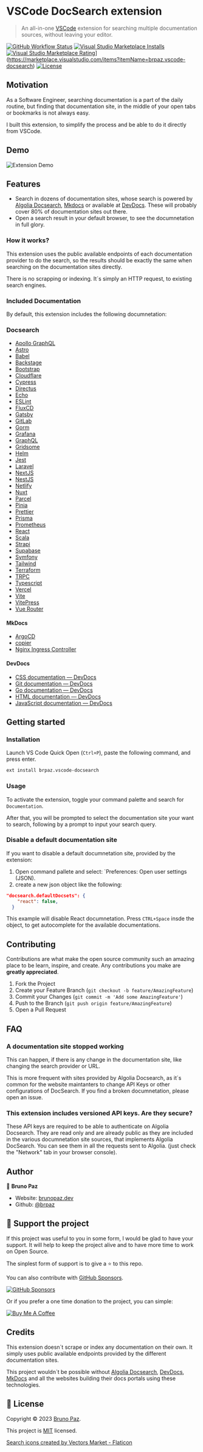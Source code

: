 # VSCode DocSearch extension

> An all-in-one [VSCode](http://code.visualstudio.com) extension for searching multiple documentation sources, without leaving your editor.

[![GitHub Workflow Status](https://img.shields.io/github/actions/workflow/status/brpaz/vscode-docsearch/ci.yml?style=for-the-badge)](https://github.com/brpaz/vscode-docsearch/actions/workflows/ci.yml)
[![Visual Studio Marketplace Installs](https://img.shields.io/visual-studio-marketplace/i/brpaz.vscode-docsearch?style=for-the-badge)](https://marketplace.visualstudio.com/items?itemName=brpaz.docsearch)
[![Visual Studio Marketplace Rating](https://img.shields.io/visual-studio-marketplace/r/b?style=for-the-badge)](https://img.shields.io/visual-studio-marketplace/i/brpaz.docsearch?style=for-the-badge)](https://marketplace.visualstudio.com/items?itemName=brpaz.vscode-docsearch)
[![License](https://img.shields.io/badge/License-MIT-yellow.svg?style=for-the-badge)](LICENSE)

## Motivation

As a Software Engineer, searching documentation is a part of the daily routine, but finding that documentation site, in the middle of your open tabs or bookmarks is not always easy.

I built this extension, to simplify the process and be able to do it directly from VSCode.

## Demo

![Extension Demo](demo.gif)

## Features

- Search in dozens of documentation sites, whose search is powered by [Algolia Docsearch](https://docsearch.algolia.com/), [Mkdocs](https://www.mkdocs.org/) or available at [DevDocs](https://devdocs.io/). These will probably cover 80% of documentation sites out there.
- Open a search result in your default browser, to see the documnetation in full glory.

### How it works?

This extension uses the public available endpoints of each documentation provider to do the search, so the results should be exactly the same when searching on the documentation sites directly.

There is no scrapping or indexing. It´s simply an HTTP request, to existing search engines.

### Included Documentation

By default, this extension includes the following documnetation:


### Docsearch

* [Apollo GraphQL](https://www.apollographql.com/docs/)
* [Astro](https://astrocloud.io/docs)
* [Babel](https://babeljs.io/docs/en/)
* [Backstage](https://backstage.io/docs)
* [Bootstrap](https://getbootstrap.com/docs/)
* [Cloudflare](https://developers.cloudflare.com/docs)
* [Cypress](https://docs.cypress.io/)
* [Directus](https://docs.directus.io/)
* [Echo](https://echo.labstack.com/guide)
* [ESLint](https://eslint.org/docs/user-guide/)
* [FluxCD](https://fluxcd.io/docs/)
* [Gatsby](https://www.gatsbyjs.org/docs/)
* [GitLab](https://docs.gitlab.com/)
* [Gorm](https://gorm.io/docs/)
* [Grafana](https://grafana.com/docs/)
* [GraphQL](https://graphql.org/learn/)
* [Gridsome](https://gridsome.org/docs/)
* [Helm](https://helm.sh/docs/)
* [Jest](https://jestjs.io/docs/en/)
* [Laravel](https://laravel.com/docs)
* [NextJS](https://nextjs.org/docs/)
* [NestJS](https://docs.nestjs.com/)
* [Netlify](https://docs.netlify.com/)
* [Nuxt](https://nuxtjs.org/guide)
* [Parcel](https://parceljs.org/docs.html)
* [Pinia](https://pinia.vuejs.org/)
* [Prettier](https://prettier.io/docs/en/index.html)
* [Prisma](https://docs.prisma.io/)
* [Prometheus](https://prometheus.io/docs/)
* [React](https://reactjs.org/docs/getting-started.html)
* [Scala](https://docs.scala-lang.org/)
* [Strapi](https://strapi.io/documentation)
* [Supabase](https://docs.supabase.io/)
* [Symfony](https://symfony.com/doc/current/index.html)
* [Tailwind](https://tailwindcss.com/docs)
* [Terraform](https://developer.hashicorp.com/terraform/docs)
* [TRPC](https://trpc.io/docs)
* [Typescript](https://www.typescriptlang.org/docs/)
* [Vercel](https://vercel.com/docs)
* [Vite](https://github.com/vitejs/vite/blob/master/README.md)
* [VitePress](https://vitepress.org/docs/)
* [Vue Router](https://router.vuejs.org/)

#### MkDocs

* [ArgoCD](https://argoproj.github.io/argo-cd/)
* [copier](https://copier.readthedocs.io/en/stable/)
* [Nginx Ingress Controller](https://kubernetes.github.io/ingress-nginx/user-guide/)
#### DevDocs

- [CSS documentation — DevDocs](https://devdocs.io/css/)
- [Git documentation — DevDocs](https://devdocs.io/git/)
- [Go documentation — DevDocs](https://devdocs.io/go)
- [HTML documentation — DevDocs](https://devdocs.io/html/)
- [JavaScript documentation — DevDocs](https://devdocs.io/javascript/)


## Getting started


### Installation

Launch VS Code Quick Open (`Ctrl+P`), paste the following command, and press enter.

```sh
ext install brpaz.vscode-docsearch
```

### Usage

To activate the extension, toggle your command palette and search for `Documentation`.

After that, you will be prompted to select the documentation site your want to search, following by a prompt to input your search query.

### Disable a default documentation site

If you want to disable a default documnetation site, provided by the extension:

1. Open command pallete and select: `Preferences: Open user settings (JSON).
2. create a new json object like the following:

```json
"docsearch.defaultDocsets": {
    "react": false,
  }
```

This example will disable React documnetation. Press `CTRL+Space` insde the object, to get autocomplete for the available documentations.



## Contributing

Contributions are what make the open source community such an amazing place to be learn, inspire, and create. Any contributions you make are **greatly appreciated**.

1. Fork the Project
2. Create your Feature Branch (`git checkout -b feature/AmazingFeature`)
3. Commit your Changes (`git commit -m 'Add some AmazingFeature'`)
4. Push to the Branch (`git push origin feature/AmazingFeature`)
5. Open a Pull Request

## FAQ

### A documentation site stopped working

This can happen, if there is any change in the documentation site, like changing the search provider or URL.

This is more frequent with sites provided by Algolia Docsearch, as it´s common for the website maintanters to change API Keys or other configurations of DocSearch. If you find a broken documnetation, please open an issue.

### This extension includes versioned API keys. Are they secure?

These API keys are required to be able to authenticate on Algolia Docsearch. They are read only and are already public as they are included in the various documnetation site sources, that implements Algolia DocSearch. You can see them in all the requests sent to Algolia. (just check the "Network" tab in your browser console).

## Author

👤 **Bruno Paz**

* Website: [brunopaz.dev](https://brunopaz.dev)
* Github: [@brpaz](https://github.com/brpaz)


## 💛 Support the project

If this project was useful to you in some form, I would be glad to have your support.  It will help to keep the project alive and to have more time to work on Open Source.

The sinplest form of support is to give a ⭐️ to this repo.

You can also contribute with [GitHub Sponsors](https://github.com/sponsors/brpaz).

[![GitHub Sponsors](https://img.shields.io/badge/GitHub%20Sponsors-Sponsor%20Me-red?style=for-the-badge)](https://github.com/sponsors/brpaz)


Or if you prefer a one time donation to the project, you can simple:

<a href="https://www.buymeacoffee.com/Z1Bu6asGV" target="_blank"><img src="https://www.buymeacoffee.com/assets/img/custom_images/orange_img.png" alt="Buy Me A Coffee" style="height: auto !important;width: auto !important;" ></a>


## Credits

This extension doesn´t scrape or index any documentation on their own. It simply uses public available endpoints provided by the different documentation sites.

This project wouldn´t be possible without [Algolia Docsearch](https://docsearch.algolia.com/), [DevDocs](https://devdocs.io), [MkDocs](https://www.mkdocs.org/) and all the websites building their docs portals using these technologies.

## 📝 License

Copyright © 2023 [Bruno Paz](https://github.com/brpaz).

This project is [MIT](https://opensource.org/licenses/MIT) licensed.

<a href="https://www.flaticon.com/free-icons/search" title="search icons">Search icons created by Vectors Market - Flaticon</a>
